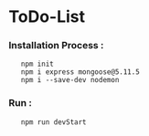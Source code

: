# ToDo-List

### Installation Process : 

       npm init
       npm i express mongoose@5.11.5
       npm i --save-dev nodemon
### Run :

       npm run devStart
      
